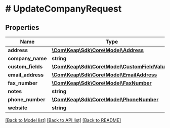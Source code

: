 # # UpdateCompanyRequest

## Properties

Name | Type | Description | Notes
------------ | ------------- | ------------- | -------------
**address** | [**\Com\Keap\Sdk\Core\Model\Address**](Address.md) |  | [optional]
**company_name** | **string** |  | [optional]
**custom_fields** | [**\Com\Keap\Sdk\Core\Model\CustomFieldValue[]**](CustomFieldValue.md) |  | [optional]
**email_address** | [**\Com\Keap\Sdk\Core\Model\EmailAddress**](EmailAddress.md) |  | [optional]
**fax_number** | [**\Com\Keap\Sdk\Core\Model\FaxNumber**](FaxNumber.md) |  | [optional]
**notes** | **string** |  | [optional]
**phone_number** | [**\Com\Keap\Sdk\Core\Model\PhoneNumber**](PhoneNumber.md) |  | [optional]
**website** | **string** |  | [optional]

[[Back to Model list]](../../README.md#models) [[Back to API list]](../../README.md#endpoints) [[Back to README]](../../README.md)

